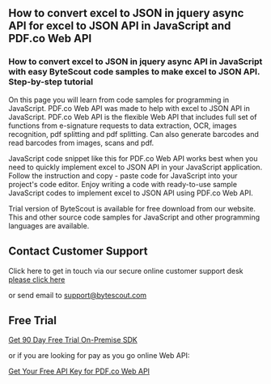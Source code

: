 ## How to convert excel to JSON in jquery async API for excel to JSON API in JavaScript and PDF.co Web API

### How to convert excel to JSON in jquery async API in JavaScript with easy ByteScout code samples to make excel to JSON API. Step-by-step tutorial

On this page you will learn from code samples for programming in JavaScript. PDF.co Web API was made to help with excel to JSON API in JavaScript. PDF.co Web API is the flexible Web API that includes full set of functions from e-signature requests to data extraction, OCR, images recognition, pdf splitting and pdf splitting. Can also generate barcodes and read barcodes from images, scans and pdf.

JavaScript code snippet like this for PDF.co Web API works best when you need to quickly implement excel to JSON API in your JavaScript application. Follow the instruction and copy - paste code for JavaScript into your project's code editor. Enjoy writing a code with ready-to-use sample JavaScript codes to implement excel to JSON API using PDF.co Web API.

Trial version of ByteScout is available for free download from our website. This and other source code samples for JavaScript and other programming languages are available.

## Contact Customer Support

Click here to get in touch via our secure online customer support desk [please click here](https://bytescout.zendesk.com/hc/en-us/requests/new?subject=PDF.co%20Web%20API%20Question)

or send email to [support@bytescout.com](mailto:support@bytescout.com?subject=PDF.co%20Web%20API%20Question) 

## Free Trial

[Get 90 Day Free Trial On-Premise SDK](https://bytescout.com/download/web-installer?utm_source=github-readme)

or if you are looking for pay as you go online Web API:

[Get Your Free API Key for PDF.co Web API](https://pdf.co/documentation/api?utm_source=github-readme)